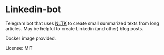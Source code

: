 # Linkedin-bot

Telegram bot that uses [NLTK](https://www.nltk.org/) to create small summarized texts from long articles. May be helpful to create Linkedin
(and other) blog posts.

Docker image provided.

License: MIT

